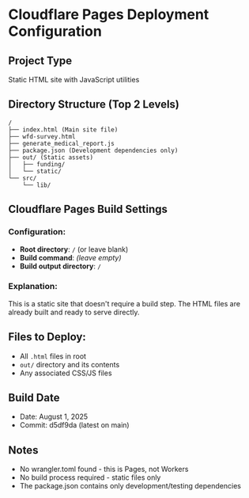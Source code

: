 # Cloudflare Pages Deployment Configuration

## Project Type
Static HTML site with JavaScript utilities

## Directory Structure (Top 2 Levels)
```
/
├── index.html (Main site file)
├── wfd-survey.html
├── generate_medical_report.js
├── package.json (Development dependencies only)
├── out/ (Static assets)
│   ├── funding/
│   └── static/
└── src/
    └── lib/
```

## Cloudflare Pages Build Settings

### Configuration:
- **Root directory**: `/` (or leave blank)
- **Build command**: *(leave empty)*
- **Build output directory**: `/`

### Explanation:
This is a static site that doesn't require a build step. The HTML files are already built and ready to serve directly.

## Files to Deploy:
- All `.html` files in root
- `out/` directory and its contents
- Any associated CSS/JS files

## Build Date
- Date: August 1, 2025
- Commit: d5df9da (latest on main)

## Notes
- No wrangler.toml found - this is Pages, not Workers
- No build process required - static files only
- The package.json contains only development/testing dependencies

